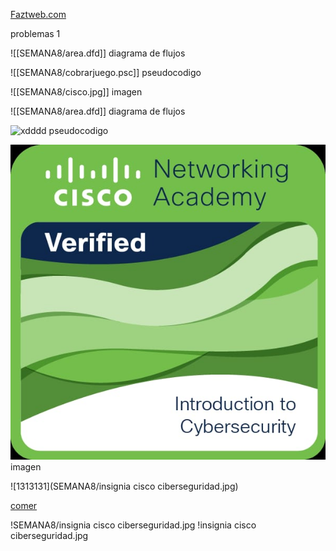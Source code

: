 [Faztweb.com](https://www.faztweb.com)


problemas 1
[](LOGICA-DE-PROGRAMACION/SEMANA8/area.dfd)


![[SEMANA8/area.dfd]] diagrama de flujos

![[SEMANA8/cobrarjuego.psc]] pseudocodigo

![[SEMANA8/cisco.jpg]] imagen


![[SEMANA8/area.dfd]] diagrama de flujos

![xdddd](cobrarjuego.psc) pseudocodigo

![imagen](cisco.jpg) imagen

![1313131](SEMANA8/insignia cisco ciberseguridad.jpg)

[comer](https://youtu.be/dEKEXoJEFE0?si=8J6PEHbZCHGY2AH0)


!SEMANA8/insignia cisco ciberseguridad.jpg
!insignia cisco ciberseguridad.jpg
